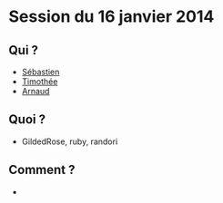 # Session du 16 janvier 2014

## Qui ?

* [Sébastien](http://github.com/sfauvel)
* [Timothée](http://github.com/hettomei)
* [Arnaud](http://github.com/abailly)

## Quoi ?

* GildedRose, ruby, randori

## Comment ?

* 

